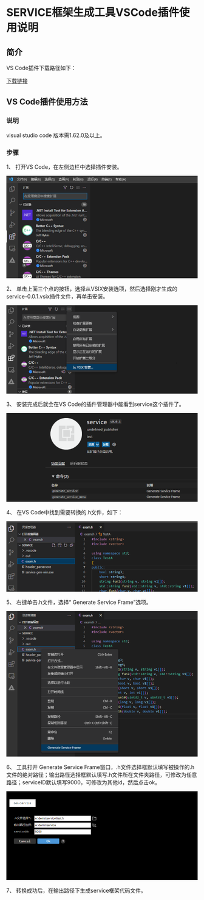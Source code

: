 # SERVICE框架生成工具VSCode插件使用说明
## 简介

VS Code插件下载路径如下：

[下载链接](暂无)               

## VS Code插件使用方法

### 说明

visual studio code 版本需1.62.0及以上。

### 步骤

1、 打开VS Code，在左侧边栏中选择插件安装。

![](../../figures/pic-plug-in-search.png)

2、 单击上面三个点的按钮，选择从VSIX安装选项，然后选择刚才生成的service-0.0.1.vsix插件文件，再单击安装。

![](../../figures/pic-plug-in-select.png)

3、 安装完成后就会在VS Code的插件管理器中能看到service这个插件了。

![](../../figures/pic-plug-in-service.png)

4、 在VS Code中找到需要转换的.h文件，如下：

![](../../figures/pic-plug-in-select-h.png)

5、 右键单击.h文件，选择“ Generate Service Frame”选项。

![](../../figures/pic-plug-in-gen-c++.png)

6、 工具打开 Generate Service Frame窗口，.h文件选择框默认填写被操作的.h文件的绝对路径；输出路径选择框默认填写.h文件所在文件夹路径，可修改为任意路径；serviceID默认填写9000，可修改为其他id，然后点击ok。

![](../../figures/pic-service-frame.png)

7、 转换成功后，在输出路径下生成service框架代码文件。


